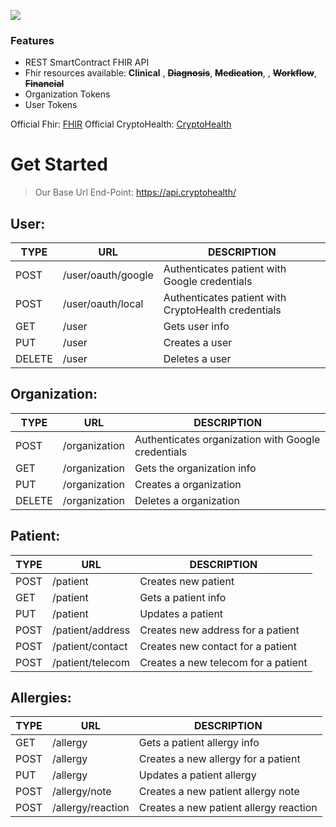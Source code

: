 ![](https://avatars1.githubusercontent.com/u/64392648?s=200&v=4)
### Features

- REST SmartContract FHIR API
- Fhir resources available: **Clinical**  , ~~**Diagnosis**~~, ~~**Medication**~~, , ~~**Workflow**~~, ~~**Financial**~~
- Organization Tokens
- User Tokens

Official Fhir: [FHIR](https://www.hl7.org/fhir/index.html)
Official CryptoHealth: [CryptoHealth](https://www.hl7.org/fhir/index.html)

# Get Started

> Our Base Url End-Point: https://api.cryptohealth/

## User:
| TYPE  | URL | DESCRIPTION |
| - | - | - |
| POST | /user/oauth/google  | Authenticates patient with Google credentials |
| POST | /user/oauth/local | Authenticates patient with CryptoHealth credentials |
| GET | /user | Gets user info |
| PUT | /user | Creates a user |
| DELETE | /user | Deletes a user |

## Organization:
| TYPE  | URL | DESCRIPTION |
| - | - | - |
| POST | /organization | Authenticates organization with Google credentials |
| GET | /organization | Gets the organization info |
| PUT | /organization | Creates a organization |
| DELETE | /organization | Deletes a organization |

## Patient:
| TYPE  | URL | DESCRIPTION |
| - | - | - |
| POST | /patient | Creates new patient |
| GET | /patient  | Gets a patient info |
| PUT | /patient | Updates a patient |
| POST | /patient/address | Creates new address for a patient |
| POST | /patient/contact | Creates new contact for a patient |
| POST | /patient/telecom | Creates a new telecom for a patient |

## Allergies:
| TYPE  | URL | DESCRIPTION |
| - | - | - |
| GET | /allergy  | Gets a patient allergy info |
| POST | /allergy | Creates a new allergy for a patient |
| PUT | /allergy | Updates a patient allergy |
| POST | /allergy/note | Creates a new patient allergy note |
| POST | /allergy/reaction | Creates a new patient allergy reaction |
